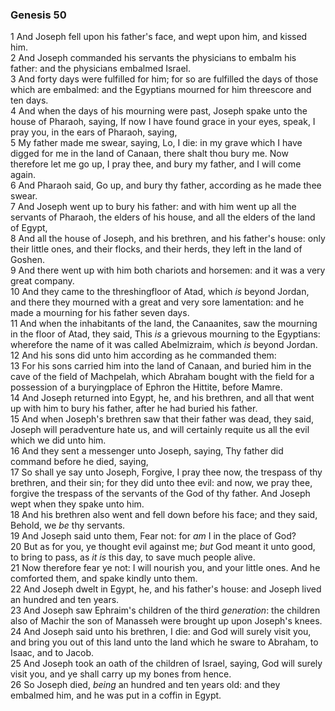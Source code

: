 ### Genesis 50

1 And Joseph fell upon his father's face, and wept upon him, and kissed him.  
2 And Joseph commanded his servants the physicians to embalm his father: and the physicians embalmed Israel.  
3 And forty days were fulfilled for him; for so are fulfilled the days of those which are embalmed: and the Egyptians mourned for him threescore and ten days.  
4 And when the days of his mourning were past, Joseph spake unto the house of Pharaoh, saying, If now I have found grace in your eyes, speak, I pray you, in the ears of Pharaoh, saying,  
5 My father made me swear, saying, Lo, I die: in my grave which I have digged for me in the land of Canaan, there shalt thou bury me. Now therefore let me go up, I pray thee, and bury my father, and I will come again.  
6 And Pharaoh said, Go up, and bury thy father, according as he made thee swear.  
7 And Joseph went up to bury his father: and with him went up all the servants of Pharaoh, the elders of his house, and all the elders of the land of Egypt,  
8 And all the house of Joseph, and his brethren, and his father's house: only their little ones, and their flocks, and their herds, they left in the land of Goshen.  
9 And there went up with him both chariots and horsemen: and it was a very great company.  
10 And they came to the threshingfloor of Atad, which *is* beyond Jordan, and there they mourned with a great and very sore lamentation: and he made a mourning for his father seven days.  
11 And when the inhabitants of the land, the Canaanites, saw the mourning in the floor of Atad, they said, This *is* a grievous mourning to the Egyptians: wherefore the name of it was called Abelmizraim, which *is* beyond Jordan.  
12 And his sons did unto him according as he commanded them:  
13 For his sons carried him into the land of Canaan, and buried him in the cave of the field of Machpelah, which Abraham bought with the field for a possession of a buryingplace of Ephron the Hittite, before Mamre.  
14 And Joseph returned into Egypt, he, and his brethren, and all that went up with him to bury his father, after he had buried his father.  
15 And when Joseph's brethren saw that their father was dead, they said, Joseph will peradventure hate us, and will certainly requite us all the evil which we did unto him.  
16 And they sent a messenger unto Joseph, saying, Thy father did command before he died, saying,  
17 So shall ye say unto Joseph, Forgive, I pray thee now, the trespass of thy brethren, and their sin; for they did unto thee evil: and now, we pray thee, forgive the trespass of the servants of the God of thy father. And Joseph wept when they spake unto him.  
18 And his brethren also went and fell down before his face; and they said, Behold, we *be* thy servants.  
19 And Joseph said unto them, Fear not: for *am* I in the place of God?  
20 But as for you, ye thought evil against me; *but* God meant it unto good, to bring to pass, as *it is* this day, to save much people alive.  
21 Now therefore fear ye not: I will nourish you, and your little ones. And he comforted them, and spake kindly unto them.  
22 And Joseph dwelt in Egypt, he, and his father's house: and Joseph lived an hundred and ten years.  
23 And Joseph saw Ephraim's children of the third *generation*: the children also of Machir the son of Manasseh were brought up upon Joseph's knees.  
24 And Joseph said unto his brethren, I die: and God will surely visit you, and bring you out of this land unto the land which he sware to Abraham, to Isaac, and to Jacob.  
25 And Joseph took an oath of the children of Israel, saying, God will surely visit you, and ye shall carry up my bones from hence.  
26 So Joseph died, *being* an hundred and ten years old: and they embalmed him, and he was put in a coffin in Egypt.  
